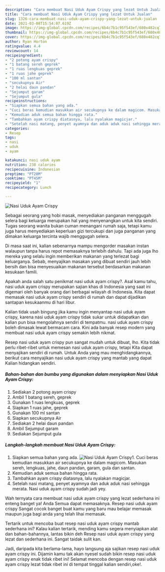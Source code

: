 ```yaml
---
description: "Cara membuat Nasi Uduk Ayam Crispy yang lezat Untuk Jualan"
title: "Cara membuat Nasi Uduk Ayam Crispy yang lezat Untuk Jualan"
slug: 1326-cara-membuat-nasi-uduk-ayam-crispy-yang-lezat-untuk-jualan
date: 2021-03-08T15:54:07.619Z
image: https://img-global.cpcdn.com/recipes/6b4c7b1c95f543ef/680x482cq70/nasi-uduk-ayam-crispy-foto-resep-utama.jpg
thumbnail: https://img-global.cpcdn.com/recipes/6b4c7b1c95f543ef/680x482cq70/nasi-uduk-ayam-crispy-foto-resep-utama.jpg
cover: https://img-global.cpcdn.com/recipes/6b4c7b1c95f543ef/680x482cq70/nasi-uduk-ayam-crispy-foto-resep-utama.jpg
author: Ryan Horton
ratingvalue: 4.4
reviewcount: 14
recipeingredient:
- "2 potong ayam crispy"
- "1 batang sereh geprek"
- "1 ruas lengkuas geprek"
- "1 ruas jahe geprek"
- "100 ml santan"
- "secukupnya Air"
- "2 helai daun pandan"
- "Sejumput garam"
- "Sejumput gula"
recipeinstructions:
- "Siapkan semua bahan yang ada."
- "Cuci beras kemudian masukkan air secukupnya ke dalam magicom. Masukan sereh, lengkuas, jahe, daun pandan, garam, gula dan santan."
- "Kemudian aduk semua bahan hingga rata."
- "Tambahkan ayam crispy diatasnya, lalu nyalakan magicjar."
- "Setelah nasi matang, penyet ayamnya dan aduk aduk nasi sehingga merata. Nasi uduk ayam crispy sudah jadi yey."
categories:
- Resep
tags:
- nasi
- uduk
- ayam

katakunci: nasi uduk ayam 
nutrition: 238 calories
recipecuisine: Indonesian
preptime: "PT28M"
cooktime: "PT45M"
recipeyield: "1"
recipecategory: Lunch

---
```



![Nasi Uduk Ayam Crispy](https://img-global.cpcdn.com/recipes/6b4c7b1c95f543ef/680x482cq70/nasi-uduk-ayam-crispy-foto-resep-utama.jpg)

Sebagai seorang yang hobi masak, menyediakan panganan menggugah selera bagi keluarga merupakan hal yang menyenangkan untuk kita sendiri. Tugas seorang  wanita bukan cuman menangani rumah saja, tetapi kamu juga harus menyediakan keperluan gizi tercukupi dan juga panganan yang dimakan keluarga tercinta wajib menggugah selera.

Di masa  saat ini, kalian sebenarnya mampu mengorder masakan instan walaupun tanpa harus repot memasaknya terlebih dahulu. Tapi ada juga lho mereka yang selalu ingin memberikan makanan yang terlezat bagi keluarganya. Sebab, menyajikan masakan yang dibuat sendiri jauh lebih bersih dan bisa menyesuaikan makanan tersebut berdasarkan makanan kesukaan famili. 



Apakah anda salah satu penikmat nasi uduk ayam crispy?. Asal kamu tahu, nasi uduk ayam crispy merupakan sajian khas di Indonesia yang saat ini digemari oleh banyak orang dari berbagai wilayah di Indonesia. Kita dapat memasak nasi uduk ayam crispy sendiri di rumah dan dapat dijadikan santapan kesukaanmu di hari libur.

Kalian tidak usah bingung jika kamu ingin menyantap nasi uduk ayam crispy, karena nasi uduk ayam crispy tidak sukar untuk didapatkan dan kalian pun bisa mengolahnya sendiri di tempatmu. nasi uduk ayam crispy boleh dimasak lewat bermacam cara. Kini ada banyak resep modern yang membuat nasi uduk ayam crispy semakin lebih nikmat.

Resep nasi uduk ayam crispy pun sangat mudah untuk dibuat, lho. Kita tidak perlu ribet-ribet untuk memesan nasi uduk ayam crispy, tetapi Kita dapat menyajikan sendiri di rumah. Untuk Anda yang mau menghidangkannya, berikut cara menyajikan nasi uduk ayam crispy yang mantab yang dapat Kalian hidangkan sendiri.

<!--inarticleads1-->

##### Bahan-bahan dan bumbu yang digunakan dalam menyiapkan Nasi Uduk Ayam Crispy:

1. Sediakan 2 potong ayam crispy
1. Ambil 1 batang sereh, geprek
1. Gunakan 1 ruas lengkuas, geprek
1. Siapkan 1 ruas jahe, geprek
1. Gunakan 100 ml santan
1. Siapkan secukupnya Air
1. Sediakan 2 helai daun pandan
1. Ambil Sejumput garam
1. Sediakan Sejumput gula




<!--inarticleads2-->

##### Langkah-langkah membuat Nasi Uduk Ayam Crispy:

1. Siapkan semua bahan yang ada.
<img src="https://img-global.cpcdn.com/steps/305da7eac13df1f2/160x128cq70/nasi-uduk-ayam-crispy-langkah-memasak-1-foto.jpg" alt="Nasi Uduk Ayam Crispy">1. Cuci beras kemudian masukkan air secukupnya ke dalam magicom. Masukan sereh, lengkuas, jahe, daun pandan, garam, gula dan santan.
1. Kemudian aduk semua bahan hingga rata.
1. Tambahkan ayam crispy diatasnya, lalu nyalakan magicjar.
1. Setelah nasi matang, penyet ayamnya dan aduk aduk nasi sehingga merata. Nasi uduk ayam crispy sudah jadi yey.




Wah ternyata cara membuat nasi uduk ayam crispy yang lezat sederhana ini enteng banget ya! Anda Semua dapat memasaknya. Resep nasi uduk ayam crispy Sangat cocok banget buat kamu yang baru mau belajar memasak maupun juga bagi anda yang telah lihai memasak.

Tertarik untuk mencoba buat resep nasi uduk ayam crispy mantab sederhana ini? Kalau kalian tertarik, mending kamu segera menyiapkan alat dan bahan-bahannya, lantas bikin deh Resep nasi uduk ayam crispy yang lezat dan sederhana ini. Sangat taidak sulit kan. 

Jadi, daripada kita berlama-lama, hayo langsung aja sajikan resep nasi uduk ayam crispy ini. Dijamin kamu tak akan nyesel sudah bikin resep nasi uduk ayam crispy enak tidak ribet ini! Selamat mencoba dengan resep nasi uduk ayam crispy lezat tidak ribet ini di tempat tinggal kalian sendiri,oke!.

